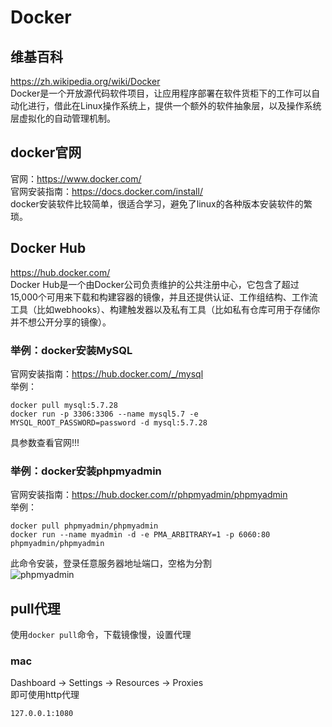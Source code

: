 # Docker

## 维基百科
https://zh.wikipedia.org/wiki/Docker  
Docker是一个开放源代码软件项目，让应用程序部署在软件货柜下的工作可以自动化进行，借此在Linux操作系统上，提供一个额外的软件抽象层，以及操作系统层虚拟化的自动管理机制。  

## docker官网
官网：https://www.docker.com/  
官网安装指南：https://docs.docker.com/install/  
docker安装软件比较简单，很适合学习，避免了linux的各种版本安装软件的繁琐。

##  Docker Hub
https://hub.docker.com/  
Docker Hub是一个由Docker公司负责维护的公共注册中心，它包含了超过15,000个可用来下载和构建容器的镜像，并且还提供认证、工作组结构、工作流工具（比如webhooks）、构建触发器以及私有工具（比如私有仓库可用于存储你并不想公开分享的镜像）。  

### 举例：docker安装MySQL
官网安装指南：https://hub.docker.com/_/mysql  
举例：  
```
docker pull mysql:5.7.28
docker run -p 3306:3306 --name mysql5.7 -e MYSQL_ROOT_PASSWORD=password -d mysql:5.7.28
```
具参数查看官网!!!  

### 举例：docker安装phpmyadmin
官网安装指南：https://hub.docker.com/r/phpmyadmin/phpmyadmin  
举例：  
```
docker pull phpmyadmin/phpmyadmin
docker run --name myadmin -d -e PMA_ARBITRARY=1 -p 6060:80 phpmyadmin/phpmyadmin
```
此命令安装，登录任意服务器地址端口，空格为分割  
![phpmyadmin](/mypng/6.png)

## pull代理

使用`docker pull`命令，下载镜像慢，设置代理

### mac

Dashboard -> Settings -> Resources -> Proxies  
即可使用http代理
```
127.0.0.1:1080
```
